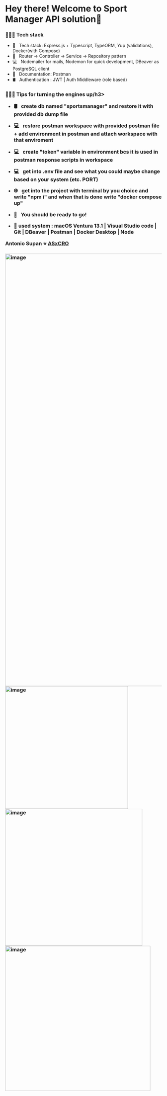 <h1> Hey there! Welcome to Sport Manager API solution👋 </h1>

<h3> 👨🏻‍💻 Tech stack</h3>

- 🔭 &nbsp; Tech stack: Express.js + Typescript, TypeORM, Yup (validations), Docker(with Compose)
- 🔧 &nbsp; Router -> Controller -> Service -> Repository pattern
- 💻 &nbsp; Nodemailer for mails, Nodemon for quick development, DBeaver as PostgreSQL client
- 💼 &nbsp; Documentation: Postman
- 🛢 &nbsp; Authentication : JWT | Auth Middleware (role based)



<h3> 👨🏻‍💻 Tips for turning the engines up/h3>

- 🛢 &nbsp; create db named "sportsmanager" and restore it with provided db dump file
- 💻 &nbsp; restore postman workspace with provided postman file + add environment in postman and attach workspace with that enviroment
- 💻 &nbsp; create "token" variable in environment bcs it is used in postman response scripts in workspace
- 💻 &nbsp; get into .env file and see what you could maybe change based on your system (etc. PORT)
- 🌐 &nbsp; get into the project with terminal by you choice and write "npm i" and when that is done write "docker compose up"
- 🔧 &nbsp; You should be ready to go!


- 🔧 used system : macOS Ventura 13.1 | Visual Studio code  | Git | DBeaver | Postman | Docker Desktop | Node


Antonio Supan
⭐️ [ASxCRO](https://github.com/asxcro)

<img width="1392" alt="image" src="https://user-images.githubusercontent.com/36239244/213767255-c33f990b-2338-4c0b-9d57-83dca25af8c3.png">
<img width="395" alt="image" src="https://user-images.githubusercontent.com/36239244/213767681-f35f51b6-3023-4ee6-a46f-a4d395b25d4c.png">
<img width="441" alt="image" src="https://user-images.githubusercontent.com/36239244/213768636-4bc718ac-17d6-4459-b465-0be23f46cdc7.png">
<img width="467" alt="image" src="https://user-images.githubusercontent.com/36239244/213768935-4a4689dc-136b-4b5a-8d5f-91e59152e1e5.png">


